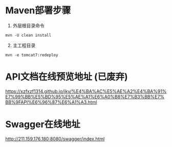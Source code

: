 # Maven部署步骤

1. 外层根目录命令

```
mvn -U clean install
```

2. 主工程目录

```
mvn -e tomcat7:redeploy

```

# API文档在线预览地址 (已废弃)

https://xzfxzf1314.github.io/jky/%E4%BA%AC%E5%AE%A2%E4%BA%91%E7%99%BB%E5%BD%95%E5%AE%A1%E6%A0%B8%E7%B3%BB%E7%BB%9FAPI%E6%96%87%E6%A1%A3.html



# Swagger在线地址

http://211.159.176.180:8080/swagger/index.html
